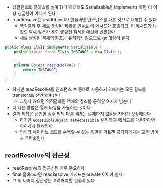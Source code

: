 - 싱글턴으로 클래스를 설계 했다 하더라도 Serializable을 implements 하면 더 이상 싱글턴이 아니게 된다
- readResolve는 readObject가 만들어낸 인스턴스를 다른 것으로 대체할 수 있다
	- 역직렬화 후 새로 생성된 객체를 인수로 이 메서드가 호출되고, 이 메서드가 반환한 객체 참조가 새로 생성된 객체를 대신해 반환된다
	- 새로 생성된 객체의 참조는 유지되지 않으므로 gc 대상이 된다
```Java
public class Elvis implements Serializable {
	public static final Elvis INSTANCE = new Elvis();

	...
	private Object readResolve() {
		return INSTANCE;
	}
}
```

- 하지만 readResolve를 인스턴스 수 통제로 사용하기 위해서는 모든 필드를 transient로 선언해야 한다
	- 그렇지 않으면 역직렬화된 객체의 참조를 공격할 여지가 남는다
- 더 나은 방법은 열거 타입을 사용하는 것이다
- 열거 타입은 선언한 상수 외의 다른 객체는 존재하지 않음을 자바가 보장해준다
	- 하지만 `AccessibleObject.setAccessible` 같은 특권 메서드를 악용한다면 이야기가 달라진다
	- 임의의 네이티브 코드를 수행할 수 있는 특권을 가로챈 공격자에게는 모든 방어가 무력화된다

## readResolve의 접근성
- readResolve의 접근성은 매우 중요하다
- final 클래스라면 readResolve 메서드는 private 이어야 한다
- 그 외 나머지 접근성은 고려해야할 것들이 있다